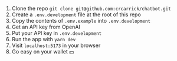 1. Clone the repo `git clone git@github.com:crcarrick/chatbot.git`
2. Create a `.env.development` file at the root of this repo
3. Copy the contents of `.env.example` into `.env.development`
4. Get an API key from OpenAI
5. Put your API key in `.env.development`
6. Run the app with `yarn dev`
7. Visit `localhost:5173` in your browser
8. Go easy on your wallet 💵
